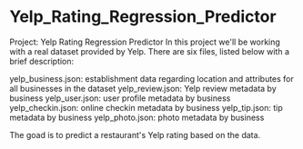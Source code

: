 # Yelp_Rating_Regression_Predictor

Project: Yelp Rating Regression Predictor
In this project we'll be working with a real dataset provided by Yelp. There are six files, listed below with a brief description:

yelp_business.json: 
establishment data regarding location and attributes for all businesses in the dataset
yelp_review.json:
Yelp review metadata by business
yelp_user.json:
user profile metadata by business
yelp_checkin.json:
online checkin metadata by business
yelp_tip.json:
tip metadata by business
yelp_photo.json:
photo metadata by business

The goad is to predict a restaurant's Yelp rating based on the data. 
